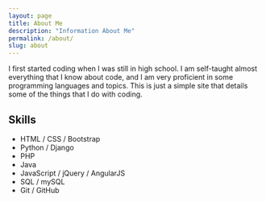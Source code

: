 ```yaml
---
layout: page
title: About Me
description: "Information About Me"
permalink: /about/
slug: about
---
```


I first started coding when I was still in high school. I am self-taught almost everything that I know about code, and I am very proficient in some programming languages and topics. This is just a simple site that details some of the things that I do with coding.



Skills
------

- HTML / CSS / Bootstrap
- Python / Django
- PHP
- Java
- JavaScript / jQuery / AngularJS
- SQL / mySQL
- Git / GitHub